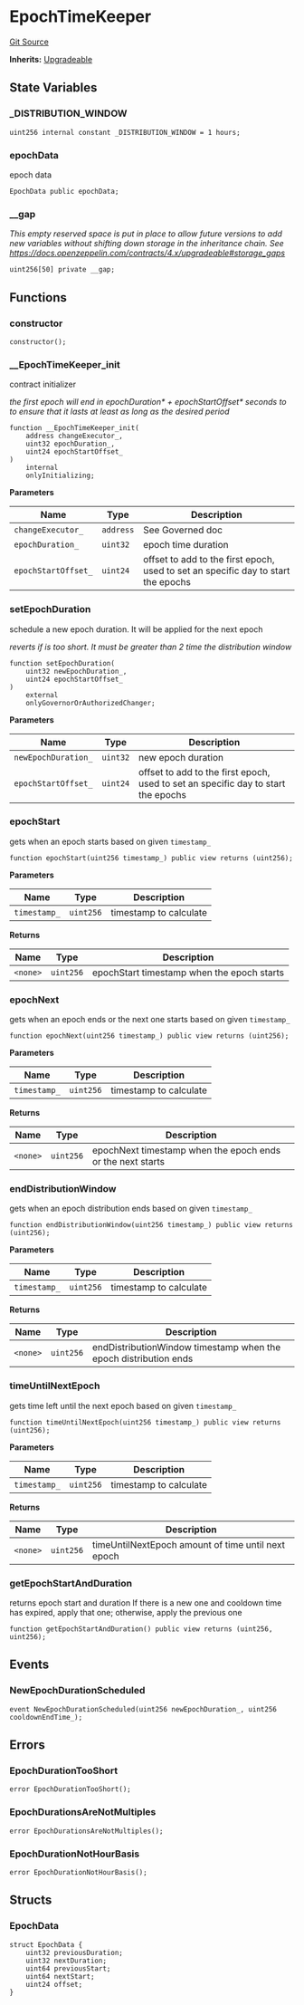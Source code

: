 # EpochTimeKeeper

[Git Source](https://github.com/RootstockCollective/collective-rewards-sc/blob/9e93ef13dfa486a88912b2b33742981b36e991ee/src/EpochTimeKeeper.sol)

**Inherits:** [Upgradeable](/src/governance/Upgradeable.sol/abstract.Upgradeable.md)

## State Variables

### \_DISTRIBUTION_WINDOW

```solidity
uint256 internal constant _DISTRIBUTION_WINDOW = 1 hours;
```

### epochData

epoch data

```solidity
EpochData public epochData;
```

### \_\_gap

_This empty reserved space is put in place to allow future versions to add new variables without shifting down storage
in the inheritance chain. See https://docs.openzeppelin.com/contracts/4.x/upgradeable#storage_gaps_

```solidity
uint256[50] private __gap;
```

## Functions

### constructor

```solidity
constructor();
```

### \_\_EpochTimeKeeper_init

contract initializer

_the first epoch will end in epochDuration* + epochStartOffset* seconds to to ensure that it lasts at least as long as
the desired period_

```solidity
function __EpochTimeKeeper_init(
    address changeExecutor_,
    uint32 epochDuration_,
    uint24 epochStartOffset_
)
    internal
    onlyInitializing;
```

**Parameters**

| Name                | Type      | Description                                                                       |
| ------------------- | --------- | --------------------------------------------------------------------------------- |
| `changeExecutor_`   | `address` | See Governed doc                                                                  |
| `epochDuration_`    | `uint32`  | epoch time duration                                                               |
| `epochStartOffset_` | `uint24`  | offset to add to the first epoch, used to set an specific day to start the epochs |

### setEpochDuration

schedule a new epoch duration. It will be applied for the next epoch

_reverts if is too short. It must be greater than 2 time the distribution window_

```solidity
function setEpochDuration(
    uint32 newEpochDuration_,
    uint24 epochStartOffset_
)
    external
    onlyGovernorOrAuthorizedChanger;
```

**Parameters**

| Name                | Type     | Description                                                                       |
| ------------------- | -------- | --------------------------------------------------------------------------------- |
| `newEpochDuration_` | `uint32` | new epoch duration                                                                |
| `epochStartOffset_` | `uint24` | offset to add to the first epoch, used to set an specific day to start the epochs |

### epochStart

gets when an epoch starts based on given `timestamp_`

```solidity
function epochStart(uint256 timestamp_) public view returns (uint256);
```

**Parameters**

| Name         | Type      | Description            |
| ------------ | --------- | ---------------------- |
| `timestamp_` | `uint256` | timestamp to calculate |

**Returns**

| Name     | Type      | Description                                |
| -------- | --------- | ------------------------------------------ |
| `<none>` | `uint256` | epochStart timestamp when the epoch starts |

### epochNext

gets when an epoch ends or the next one starts based on given `timestamp_`

```solidity
function epochNext(uint256 timestamp_) public view returns (uint256);
```

**Parameters**

| Name         | Type      | Description            |
| ------------ | --------- | ---------------------- |
| `timestamp_` | `uint256` | timestamp to calculate |

**Returns**

| Name     | Type      | Description                                                |
| -------- | --------- | ---------------------------------------------------------- |
| `<none>` | `uint256` | epochNext timestamp when the epoch ends or the next starts |

### endDistributionWindow

gets when an epoch distribution ends based on given `timestamp_`

```solidity
function endDistributionWindow(uint256 timestamp_) public view returns (uint256);
```

**Parameters**

| Name         | Type      | Description            |
| ------------ | --------- | ---------------------- |
| `timestamp_` | `uint256` | timestamp to calculate |

**Returns**

| Name     | Type      | Description                                                      |
| -------- | --------- | ---------------------------------------------------------------- |
| `<none>` | `uint256` | endDistributionWindow timestamp when the epoch distribution ends |

### timeUntilNextEpoch

gets time left until the next epoch based on given `timestamp_`

```solidity
function timeUntilNextEpoch(uint256 timestamp_) public view returns (uint256);
```

**Parameters**

| Name         | Type      | Description            |
| ------------ | --------- | ---------------------- |
| `timestamp_` | `uint256` | timestamp to calculate |

**Returns**

| Name     | Type      | Description                                        |
| -------- | --------- | -------------------------------------------------- |
| `<none>` | `uint256` | timeUntilNextEpoch amount of time until next epoch |

### getEpochStartAndDuration

returns epoch start and duration If there is a new one and cooldown time has expired, apply that one; otherwise, apply
the previous one

```solidity
function getEpochStartAndDuration() public view returns (uint256, uint256);
```

## Events

### NewEpochDurationScheduled

```solidity
event NewEpochDurationScheduled(uint256 newEpochDuration_, uint256 cooldownEndTime_);
```

## Errors

### EpochDurationTooShort

```solidity
error EpochDurationTooShort();
```

### EpochDurationsAreNotMultiples

```solidity
error EpochDurationsAreNotMultiples();
```

### EpochDurationNotHourBasis

```solidity
error EpochDurationNotHourBasis();
```

## Structs

### EpochData

```solidity
struct EpochData {
    uint32 previousDuration;
    uint32 nextDuration;
    uint64 previousStart;
    uint64 nextStart;
    uint24 offset;
}
```
